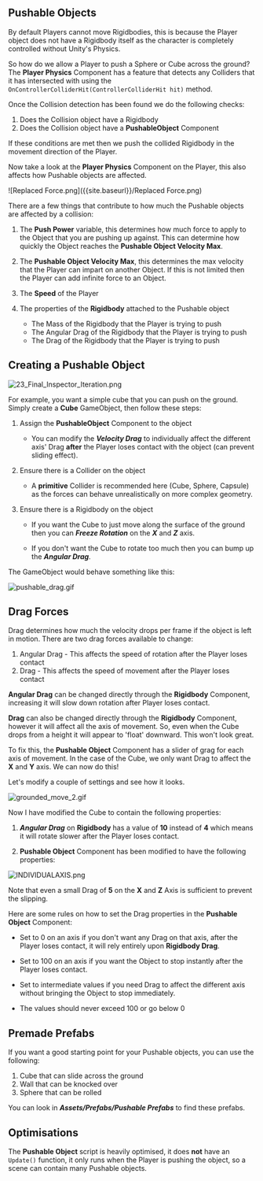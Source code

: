 ## Pushable Objects

By default Players cannot move Rigidbodies, this is because the Player object does not have a Rigidbody itself as the character is completely controlled without Unity's Physics.

So how do we allow a Player to push a Sphere or Cube across the ground? The **Player Physics** Component has a feature that detects any Colliders that it has intersected with using the ```OnControllerColliderHit(ControllerColliderHit hit)``` method. 

Once the Collision detection has been found we do the following checks:

1. Does the Collision object have a Rigidbody
2. Does the Collision object have a **PushableObject** Component

If these conditions are met then we push the collided Rigidbody in the movement direction of the Player.

Now take a look at the **Player Physics** Component on the Player, this also affects how Pushable objects are affected.

![Replaced Force.png]({{site.baseurl}}/Replaced Force.png)

There are a few things that contribute to how much the Pushable objects are affected by a collision:

1. The **Push Power** variable, this determines how much force to apply to the Object that you are pushing up against. This can determine how quickly the Object reaches the **Pushable Object Velocity Max**.

2. The **Pushable Object Velocity Max**, this determines the max velocity that the Player can impart on another Object. If this is not limited then the Player can add infinite force to an Object.

3. The **Speed** of the Player

4. The properties of the **Rigidbody** attached to the Pushable object

    - The Mass of the Rigidbody that the Player is trying to push
    - The Angular Drag of the Rigidbody that the Player is trying to push
    - The Drag of the Rigidbody that the Player is trying to push

## Creating a Pushable Object

![23_Final_Inspector_Iteration.png]({{site.baseurl}}/23_Final_Inspector_Iteration.png)

For example, you want a simple cube that you can push on the ground. Simply create a **Cube** GameObject, then follow these steps:

1. Assign the **PushableObject** Component to the object

	- You can modify the ***Velocity Drag*** to individually affect the different axis' Drag __after__ the Player loses contact with the object (can prevent sliding effect).

        
2. Ensure there is a Collider on the object

	- A **primitive** Collider is recommended here (Cube, Sphere, Capsule) as the forces can behave unrealistically on more complex geometry. 
    
3. Ensure there is a Rigidbody on the object

	- If you want the Cube to just move along the surface of the ground then you can ***Freeze Rotation*** on the ***X*** and ***Z*** axis. 
    
    - If you don't want the Cube to rotate too much then you can bump up the ***Angular Drag***.
    
The GameObject would behave something like this:

![pushable_drag.gif]({{site.baseurl}}/pushable_drag.gif)

## Drag Forces

Drag determines how much the velocity drops per frame if the object is left in motion. There are two drag forces available to change:

1. Angular Drag - This affects the speed of rotation after the Player loses contact
2. Drag - This affects the speed of movement after the Player loses contact

**Angular Drag** can be changed directly through the **Rigidbody** Component, increasing it will slow down rotation after Player loses contact.

**Drag** can also be changed directly through the **Rigidbody** Component, however it will affect all the axis of movement. So, even when the Cube drops from a height it will appear to 'float' downward. This won't look great. 

To fix this, the **Pushable Object** Component has a slider of grag for each axis of movement. In the case of the Cube, we only want Drag to affect the **X** and **Y** axis. We can now do this!

Let's modify a couple of settings and see how it looks.

![grounded_move_2.gif]({{site.baseurl}}/grounded_move_2.gif)

Now I have modified the Cube to contain the following properties:

1. ***Angular Drag*** on **Rigidbody** has a value of **10** instead of **4** which means it will rotate slower after the Player loses contact.

2. **Pushable Object** Component has been modified to have the following properties:

![INDIVIDUALAXIS.png]({{site.baseurl}}/INDIVIDUALAXIS.png)

Note that even a small Drag of **5** on the **X** and **Z** Axis is sufficient to prevent the slipping.

Here are some rules on how to set the Drag properties in the **Pushable Object** Component:

- Set to 0 on an axis if you don't want any Drag on that axis, after the Player loses contact, it will rely entirely upon **Rigidbody Drag**.

- Set to 100 on an axis if you want the Object to stop instantly after the Player loses contact.

- Set to intermediate values if you need Drag to affect the different axis without bringing the Object to stop immediately.

- The values should never exceed 100 or go below 0

## Premade Prefabs

If you want a good starting point for your Pushable objects, you can use the following:

1. Cube that can slide across the ground
2. Wall that can be knocked over
3. Sphere that can be rolled

You can look in ***Assets/Prefabs/Pushable Prefabs*** to find these prefabs.


## Optimisations

The **Pushable Object** script is heavily optimised, it does __not__ have an ``Update()`` function, it only runs when the Player is pushing the object, so a scene can contain many Pushable objects.
